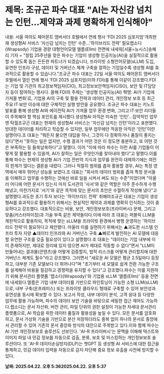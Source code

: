 # **제목: 조규곤 파수 대표 "AI는 자신감 넘치는 인턴…제약과 과제 명확하게 인식해야"**

  내용: 서울 여의도 페어몬트 앰버서더 호텔에서 연례 행사 'FDI 2025 심포지엄'개최현재 생성형AI 서비스 '자신감 넘치는 인턴' 수준…'하이브리드 전략' 필요랩소디(Wrapsody) 기업용 경량 대형언어모델 엘름(Ellm) 전면에 내세워[서울=뉴시스]송혜리 기자 = "창립 25주년을 맞은 파수는 기업이 생성형 인공지능(AI)을 실질적으로 활용할 수 있도록 돕는 든든한 파트너가 되겠습니다, 프라이빗 소형언어모델(sLLM) 도입, 유연한 인프라 구성, 데이터 및 거버넌스 체계 구축을 잘하는 기업일수록 생성형 AI를 효과적으로 활용할 수 있습니다."조규곤 파수 대표는 22일 서울 여의도 페어몬트 앰버서더 호텔에서 열린 연례 행사 'FDI 2025 심포지엄(이하 FDI)를 통해 이같이 강조했다.FDI는 기업 및 기관의 최고정보책임자(CIO), 최고정보보안책임자(CISO), 보안 및 IT담당자 등이 참여하는 행사다. 올해 FDI의 주제는 '생성형 인공지능(AI) 혁명: AI가 기업에 가져올 변화'로, 기업용 AI의 구축 및 활용 전략과 데이터 관리, 개인정보 보호 등 최근 주요 IT·보안 이슈에 대한 구체적인 실행 방안을 공유했다. 조규곤 파수 대표는 키노트 발표를 통해 생성형 AI와 에이전틱 AI가 가져올 업무 환경 변화, 그리고 IT·보안 리더들이 주목해야 할 핵심 포인트를 제시했다.생성형AI 아직은 미숙한 '인턴'…집약적인 업무엔 탁월조규곤 대표는 현재의 생성형AI 서비스는 '자신감 넘치는 인턴'이라고 표현했다. 방대한 데이터를 처리하고 학습할 수 있지만, 일부 업무에만 적응한 아직은 '인턴'이란 설명이다.조 대표는 "뭐든지 물으면 대답을 하나, 그것이 다 정확하거나 품질이 좋지는 않다"면서 "못하는 일은 없지만, 수행 결과가 어떤 것은 이 정도면 충분하고, 또 어떤 것은 부족하는 등 들쑥날쑥하다"고 말했다. 이어 "이에 따라 파수는 이런 AI를 기업들이 어떻게 잘 활용할 수 있을까, AI가 잘하는 일은 무엇인가를 찾아내야 했다"고 말했다.이를 통해 파수는 현재의 생성형 AI가 기업 전반의 지식과 업무를 완전히 대체하기에는 여전히 한계가 많다는 결론을 내렸다. 그러나 적절히 범위를 좁혀 활용할 경우, AI는 특정 영역에서 매우 뛰어난 성능을 보였다.조 대표는 "회사의 데이터 범위를 좁혀 특정 문서들을 이해하고 업무를 수행하는 것에선 바로 일을 시켜서 써도 되는 수준"이었다며 "아울러 어디에 어떤 문서가 있는지 마치 도서관의 '사서'와 같은 역할은 아주 준수하게 수행해냈고, 마찬가지로 '서기'와 같은 목적에 맞는 문서의 초안은 수월하게 작성해 냈다"고 설명했다.과도한 초기 투자 보다는 '하이브리드 전략' 취해야조규곤 대표는 기업이 생성형AI를 효과적으로 활용하기 위해서는 현실적인 제약과 과제를 명확히 인식하는 것이 중요하다고 강조했다. 대표적으로는 비용, 보안, 개인정보보호(프라이버시) 문제, 그리고 맞춤(커스터마이징)과 기술 부족 같은 제약들이다.이에 따라 조 대표는 퍼블릭 LLM을 제한적으로 활용하되, 목적에 맞는 sLLM을 프라이빗 환경에서 병행 운영하는 '하이브리드 전략'이 필요하다고 제안했다. 아울러 이를 실현하기 위해서는 ▲과도한 시스템 인프라 투자 지양 ▲데이터 인프라와 AI 거버넌스 구축 ▲빠르게 발전하는 AI 모델에 대응할 유연한 구조를 갖출 필요성이 있다고 설명했다.조 대표는 "데이터는 기업 내부에 이미 존재하지만, 제대로 정리돼 있지 않으면 AI가 제대로 작동할 수 없다"면서 "LLM이 만들어내는 결과물(콘텐츠)을 어떻게 검증할지, 법적 리스크를 어떻게 관리할지에 대한 거버넌스 체계도 필수"라고 강조했다. 그러면서 "새로운 AI 모델은 평균 2.5일마다 등장하고, 대부분 기존 모델보다 더 뛰어나다"며 "초기부터 새 모델로 쉽게 전환 가능한 구조를 설계해야 비용을 절감하고 경쟁력을 유지할 수 있다"고 강조했다.파수는 이를 지원하기 위해 문서관리 플랫폼 '랩소디(Wrapsody)'와 기업용 sLLM '엘름(Ellm)' 등을 전면에 내세웠다.엘름은 기업 내부 데이터를 기반으로 파인튜닝이 가능한 소형 LLM(sLLM)으로, 내부 구축(온프레미스) 또는 프라이빗 클라우드 형태로 구축할 수 있어 보안성과 유연성을 동시에 확보할 수 있다. 보고서 작성, 내부 데이터 분석, 고객 응대 등 다양한 업무에 활용 가능하며, 파수의 데이터 보안 기술을 바탕으로 세밀한 접근 제어도 가능하다.랩소디는 문서 자산화, 버전 관리, 파일 단위의 권한 설정이 가능한 차세대 문서관리 플랫폼으로, AI 학습을 위한 데이터 품질과 활용성을 높일 수 있다. 모든 문서를 암호화하고, 문서 가상화 기술을 기반으로 분산 저장하더라도 중복 없이 하나의 문서로 중앙에서 관리할 수 있어 기존의 문서 중앙화 방식의 대안으로 주목받고 있다.이와 함께 파수는 AI 기반 개인정보보호 솔루션도 선보인다. 'AI-R 프라이버시'는 문맥을 이해해 텍스트와 이미지 파일 내 민감 정보를 자동으로 검출, 분류, 보호 및 마스킹하는 개인정보보호 솔루션이다. 또 'AI-R 데이터손실방지(DLP)는 챗GPT 등 생성형 AI 서비스에 대한 접근을 통제하고, 민감 데이터 입력을 자동으로 감지·차단해 중요 정보 유출을 사전에 방지할 수 있다.

  **날짜: 2025.04.22. 오후 5:362025.04.22. 오후 5:37**